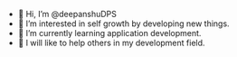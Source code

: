 - 👋 Hi, I’m @deepanshuDPS
- 👀 I’m interested in self growth by developing new things.
- 🌱 I’m currently learning application development.
- 💞️ I will like to help others in my development field.

<!---
deepanshuDPS/deepanshuDPS is a ✨ special ✨ repository because its `README.md` (this file) appears on your GitHub profile.
You can click the Preview link to take a look at your changes.
--->
